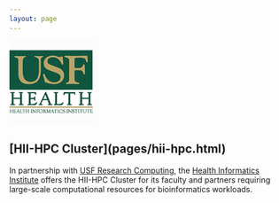 ```yaml
---
layout: page
---
```


<img src="images/usf-hii-logo.png" border="0" width="30%" height="30%" />
<br/>

<h2>[HII-HPC Cluster](pages/hii-hpc.html)</h2>

In partnership with [USF Research Computing](http://www.usf.edu/it/research-computing/),
the [Health Informatics Institute](http://www.hii.usf.edu)
offers the HII-HPC Cluster for its faculty and partners requiring
large-scale computational resources for bioinformatics workloads.
